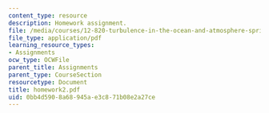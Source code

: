 ```yaml
---
content_type: resource
description: Homework assignment.
file: /media/courses/12-820-turbulence-in-the-ocean-and-atmosphere-spring-2007/0bb4d5908a68945ae3c871b08e2a27ce_homework2.pdf
file_type: application/pdf
learning_resource_types:
- Assignments
ocw_type: OCWFile
parent_title: Assignments
parent_type: CourseSection
resourcetype: Document
title: homework2.pdf
uid: 0bb4d590-8a68-945a-e3c8-71b08e2a27ce
---
```

